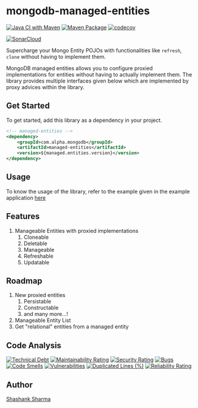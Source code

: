 # mongodb-managed-entities

[![Java CI with Maven](https://github.com/shashankrnr32/mongodb-managed-entities/actions/workflows/maven.yml/badge.svg)](https://github.com/shashankrnr32/mongodb-managed-entities/actions/workflows/maven.yml)
[![Maven Package](https://github.com/shashankrnr32/mongodb-managed-entities/actions/workflows/maven-publish.yml/badge.svg)](https://github.com/shashankrnr32/mongodb-managed-entities/actions/workflows/maven-publish.yml)
[![codecov](https://codecov.io/gh/shashankrnr32/mongodb-managed-entities/branch/main/graph/badge.svg?token=U51FX5G10S)](https://codecov.io/gh/shashankrnr32/mongodb-managed-entities)

[![SonarCloud](https://sonarcloud.io/images/project_badges/sonarcloud-black.svg)](https://sonarcloud.io/summary/new_code?id=shashankrnr32_mongodb-managed-entities)

Supercharge your Mongo Entity POJOs with functionalities like `refresh`, `clone` without having to implement them.

MongoDB managed entities allows you to configure proxied implementations for entities without having to actually
implement them. The library provides multiple interfaces given below which are implemented by proxy advices within the
library.

## Get Started

To get started, add this library as a dependency in your project.

```xml
<!-- managed-entities -->
<dependency>
    <groupId>com.alpha.mongodb</groupId>
    <artifactId>managed-entities</artifactId>
    <version>${managed.entities.version}</version>
</dependency>
```

## Usage

To know the usage of the library, refer to the example given in the example application [here](managed-entities-example)

## Features

1. Manageable Entities with proxied implementations
    1. Cloneable
    2. Deletable
    3. Manageable
    4. Refreshable
    5. Updatable

## Roadmap

1. New proxied entities
    1. Persistable
    2. Constructable
    3. and many more...!
2. Manageable Entity List
3. Get "relational" entities from a managed entity

## Code Analysis

[![Technical Debt](https://sonarcloud.io/api/project_badges/measure?project=shashankrnr32_mongodb-managed-entities&metric=sqale_index)](https://sonarcloud.io/summary/new_code?id=shashankrnr32_mongodb-managed-entities)
[![Maintainability Rating](https://sonarcloud.io/api/project_badges/measure?project=shashankrnr32_mongodb-managed-entities&metric=sqale_rating)](https://sonarcloud.io/summary/new_code?id=shashankrnr32_mongodb-managed-entities)
[![Security Rating](https://sonarcloud.io/api/project_badges/measure?project=shashankrnr32_mongodb-managed-entities&metric=security_rating)](https://sonarcloud.io/summary/new_code?id=shashankrnr32_mongodb-managed-entities)
[![Bugs](https://sonarcloud.io/api/project_badges/measure?project=shashankrnr32_mongodb-managed-entities&metric=bugs)](https://sonarcloud.io/summary/new_code?id=shashankrnr32_mongodb-managed-entities)
[![Code Smells](https://sonarcloud.io/api/project_badges/measure?project=shashankrnr32_mongodb-managed-entities&metric=code_smells)](https://sonarcloud.io/summary/new_code?id=shashankrnr32_mongodb-managed-entities)
[![Vulnerabilities](https://sonarcloud.io/api/project_badges/measure?project=shashankrnr32_mongodb-managed-entities&metric=vulnerabilities)](https://sonarcloud.io/summary/new_code?id=shashankrnr32_mongodb-managed-entities)
[![Duplicated Lines (%)](https://sonarcloud.io/api/project_badges/measure?project=shashankrnr32_mongodb-managed-entities&metric=duplicated_lines_density)](https://sonarcloud.io/summary/new_code?id=shashankrnr32_mongodb-managed-entities)
[![Reliability Rating](https://sonarcloud.io/api/project_badges/measure?project=shashankrnr32_mongodb-managed-entities&metric=reliability_rating)](https://sonarcloud.io/summary/new_code?id=shashankrnr32_mongodb-managed-entities)

## Author

[Shashank Sharma](https://github.com/shashankrnr32)

